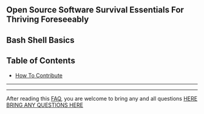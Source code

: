 ## Open Source Software Survival Essentials For Thriving Foreseeably

## Bash Shell Basics

## Table of Contents

- [How To Contribute](#how-to-contribute)

---


---

After reading this [FAQ](pages/faq.md), you are welcome to bring any and all questions [HERE](https://www.facebook.com/groups/BigDataProcessing)  
[BRING ANY QUESTIONS HERE](https://www.facebook.com/groups/BigDataProcessing)